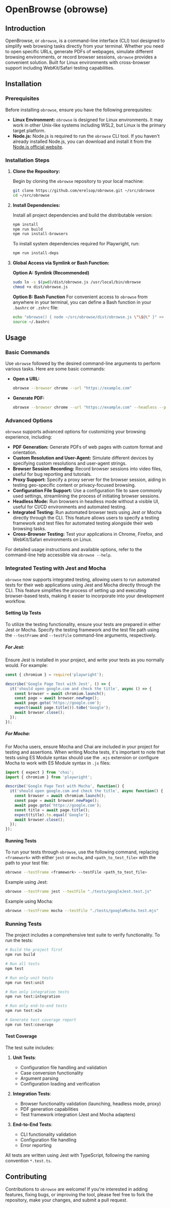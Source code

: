 # OpenBrowse (obrowse)

## Introduction

OpenBrowse, or `obrowse`, is a command-line interface (CLI) tool designed to simplify web browsing tasks directly from your terminal. Whether you need to open specific URLs, generate PDFs of webpages, simulate different browsing environments, or record browser sessions, `obrowse` provides a convenient solution. Built for Linux environments with cross-browser support including WebKit/Safari testing capabilities.

## Installation

### Prerequisites

Before installing `obrowse`, ensure you have the following prerequisites:

- **Linux Environment:** `obrowse` is designed for Linux environments. It may work in other Unix-like systems including WSL2, but Linux is the primary target platform.
- **Node.js:** Node.js is required to run the `obrowse` CLI tool. If you haven't already installed Node.js, you can download and install it from the [Node.js official website](https://nodejs.org/).

### Installation Steps

1. **Clone the Repository:**

   Begin by cloning the `obrowse` repository to your local machine:

   ```bash
   git clone https://github.com/erelsop/obrowse.git ~/src/obrowse
   cd ~/src/obrowse
   ```

2. **Install Dependencies:**

   Install all project dependencies and build the distributable version:

   ```bash
   npm install
   npm run build
   npm run install-browsers
   ```

   To install system dependencies required for Playwright, run:

   ```bash
   npm run install-deps
   ```

3. **Global Access via Symlink or Bash Function:**

   **Option A: Symlink (Recommended)**
   ```bash
   sudo ln -s $(pwd)/dist/obrowse.js /usr/local/bin/obrowse
   chmod +x dist/obrowse.js
   ```

   **Option B: Bash Function**
   For convenient access to `obrowse` from anywhere in your terminal, you can define a Bash function in your `.bashrc` or `.zshrc` file:

   ```bash
   echo "obrowse() { node ~/src/obrowse/dist/obrowse.js \"\$@\" }" >> ~/.bashrc
   source ~/.bashrc
   ```

## Usage

### Basic Commands

Use `obrowse` followed by the desired command-line arguments to perform various tasks. Here are some basic commands:

- **Open a URL:**

  ```bash
  obrowse --browser chrome --url "https://example.com"
  ```

- **Generate PDF:**

  ```bash
  obrowse --browser chrome --url "https://example.com" --headless --pdf "webpage.pdf"
  ```

### Advanced Options

`obrowse` supports advanced options for customizing your browsing experience, including:

- **PDF Generation:** Generate PDFs of web pages with custom format and orientation.
- **Custom Resolution and User-Agent:** Simulate different devices by specifying custom resolutions and user-agent strings.
- **Browser Session Recording:** Record browser sessions into video files, useful for bug reporting and tutorials.
- **Proxy Support:** Specify a proxy server for the browser session, aiding in testing geo-specific content or privacy-focused browsing.
- **Configuration File Support:** Use a configuration file to save commonly used settings, streamlining the process of initiating browser sessions.
- **Headless Mode:** Run browsers in headless mode without a visible UI, useful for CI/CD environments and automated testing.
- **Integrated Testing:** Run automated browser tests using Jest or Mocha directly through the CLI. This feature allows users to specify a testing framework and test files for automated testing alongside their web browsing tasks.
- **Cross-Browser Testing:** Test your applications in Chrome, Firefox, and WebKit/Safari environments on Linux.

For detailed usage instructions and available options, refer to the command-line help accessible via `obrowse --help`.

### Integrated Testing with Jest and Mocha

`obrowse` now supports integrated testing, allowing users to run automated tests for their web applications using Jest and Mocha directly through the CLI. This feature simplifies the process of setting up and executing browser-based tests, making it easier to incorporate into your development workflow.

#### Setting Up Tests

To utilize the testing functionality, ensure your tests are prepared in either Jest or Mocha. Specify the testing framework and the test file path using the `--testFrame` and `--testFile` command-line arguments, respectively.

##### For Jest:

Ensure Jest is installed in your project, and write your tests as you normally would. For example:

```javascript
const { chromium } = require('playwright');

describe('Google Page Test with Jest', () => {
  it('should open google.com and check the title', async () => {
    const browser = await chromium.launch();
    const page = await browser.newPage();
    await page.goto('https://google.com');
    expect(await page.title()).toBe('Google');
    await browser.close();
  });
});
```

##### For Mocha:

For Mocha users, ensure Mocha and Chai are included in your project for testing and assertions. When writing Mocha tests, it's important to note that tests using ES Module syntax should use the `.mjs` extension or configure Mocha to work with ES Module syntax in `.js` files:

```javascript
import { expect } from 'chai';
import { chromium } from 'playwright';

describe('Google Page Test with Mocha', function() {
  it('should open google.com and check the title', async function() {
    const browser = await chromium.launch();
    const page = await browser.newPage();
    await page.goto('https://google.com');
    const title = await page.title();
    expect(title).to.equal('Google');
    await browser.close();
  });
});
```

#### Running Tests

To run your tests through `obrowse`, use the following command, replacing `<framework>` with either `jest` or `mocha`, and `<path_to_test_file>` with the path to your test file:

```bash
obrowse --testFrame <framework> --testFile <path_to_test_file>
```

Example using Jest:

```bash
obrowse --testFrame jest --testFile "./tests/googleJest.test.js"
```

Example using Mocha:

```bash
obrowse --testFrame mocha --testFile "./tests/googleMocha.test.mjs"
```

### Running Tests

The project includes a comprehensive test suite to verify functionality. To run the tests:

```bash
# Build the project first
npm run build

# Run all tests
npm test

# Run only unit tests
npm run test:unit

# Run only integration tests
npm run test:integration

# Run only end-to-end tests
npm run test:e2e

# Generate test coverage report
npm run test:coverage
```

#### Test Coverage

The test suite includes:

1. **Unit Tests**:
   - Configuration file handling and validation
   - Case conversion functionality
   - Argument parsing
   - Configuration loading and verification

2. **Integration Tests**: 
   - Browser functionality validation (launching, headless mode, proxy)
   - PDF generation capabilities
   - Test framework integration (Jest and Mocha adapters)

3. **End-to-End Tests**:
   - CLI functionality validation
   - Configuration file handling
   - Error reporting

All tests are written using Jest with TypeScript, following the naming convention `*.test.ts`.

## Contributing

Contributions to `obrowse` are welcome! If you're interested in adding features, fixing bugs, or improving the tool, please feel free to fork the repository, make your changes, and submit a pull request.
